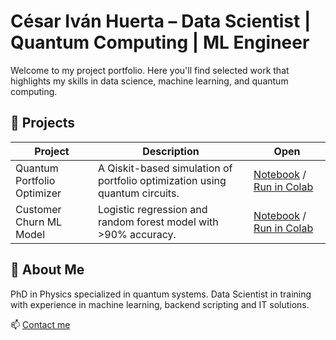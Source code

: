 # César Iván Huerta – Data Scientist | Quantum Computing | ML Engineer

Welcome to my project portfolio. Here you'll find selected work that highlights my skills in data science, machine learning, and quantum computing.

## 🔬 Projects

| Project | Description | Open |
|--------|-------------|------|
| Quantum Portfolio Optimizer | A Qiskit-based simulation of portfolio optimization using quantum circuits. | [Notebook](projects/quantum-optimizer/notebook.ipynb) / [Run in Colab](https://colab.research.google.com/github/USERNAME/portfolio/blob/main/projects/quantum-optimizer/notebook.ipynb) |
| Customer Churn ML Model | Logistic regression and random forest model with >90% accuracy. | [Notebook](projects/ml-churn-prediction/notebook.ipynb) / [Run in Colab](https://colab.research.google.com/github/USERNAME/portfolio/blob/main/projects/ml-churn-prediction/notebook.ipynb) |

## 📄 About Me

PhD in Physics specialized in quantum systems. Data Scientist in training with experience in machine learning, backend scripting and IT solutions.

📫 [Contact me](mailto:cesar.huerta.p@hotmail.com)
